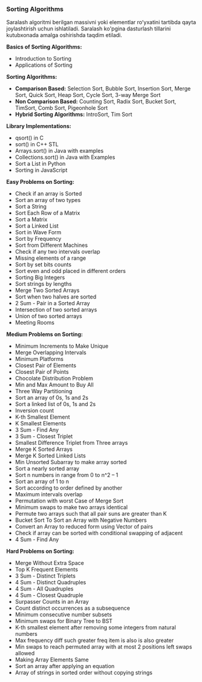 ### Sorting Algorithms

Saralash algoritmi berilgan massivni yoki elementlar roʻyxatini tartibda qayta joylashtirish uchun ishlatiladi. Saralash ko'pgina dasturlash tillarini kutubxonada amalga oshirishda taqdim etiladi.

**Basics of Sorting Algorithms:**

- Introduction to Sorting
- Applications of Sorting

**Sorting Algorithms:**

- **Comparison Based:** Selection Sort, Bubble Sort, Insertion Sort, Merge Sort, Quick Sort, Heap Sort, Cycle Sort, 3-way Merge Sort
- **Non Comparison Based:** Counting Sort, Radix Sort, Bucket Sort, TimSort, Comb Sort, Pigeonhole Sort
- **Hybrid Sorting Algorithms:** IntroSort, Tim Sort

**Library Implementations:**

- qsort() in C
- sort() in C++ STL
- Arrays.sort() in Java with examples
- Collections.sort() in Java with Examples
- Sort a List in Python
- Sorting in JavaScript

**Easy Problems on Sorting:**

- Check if an array is Sorted
- Sort an array of two types
- Sort a String
- Sort Each Row of a Matrix
- Sort a Matrix
- Sort a Linked List
- Sort in Wave Form
- Sort by Frequency
- Sort from Different Machines
- Check if any two intervals overlap
- Missing elements of a range
- Sort by set bits counts
- Sort even and odd placed in different orders
- Sorting Big Integers
- Sort strings by lengths
- Merge Two Sorted Arrays
- Sort when two halves are sorted
- 2 Sum - Pair in a Sorted Array
- Intersection of two sorted arrays
- Union of two sorted arrays
- Meeting Rooms

**Medium Problems on Sorting:**

- Minimum Increments to Make Unique
- Merge Overlapping Intervals
- Minimum Platforms
- Closest Pair of Elements
- Closest Pair of Points
- Chocolate Distribution Problem
- Min and Max Amount to Buy All
- Three Way Partitioning
- Sort an array of 0s, 1s and 2s
- Sort a linked list of 0s, 1s and 2s
- Inversion count
- K-th Smallest Element
- K Smallest Elements
- 3 Sum - Find Any
- 3 Sum - Closest Triplet
- Smallest Difference Triplet from Three arrays
- Merge K Sorted Arrays
- Merge K Sorted Linked Lists
- Min Unsorted Subarray to make array sorted
- Sort a nearly sorted array
- Sort n numbers in range from 0 to n^2 – 1
- Sort an array of 1 to n
- Sort according to order defined by another
- Maximum intervals overlap
- Permutation with worst Case of Merge Sort
- Minimum swaps to make two arrays identical
- Permute two arrays such that all pair suns are greater than K
- Bucket Sort To Sort an Array with Negative Numbers
- Convert an Array to reduced form using Vector of pairs
- Check if array can be sorted with conditional swapping of adjacent
- 4 Sum - Find Any

**Hard Problems on Sorting:**

- Merge Without Extra Space
- Top K Frequent Elements
- 3 Sum - Distinct Triplets
- 4 Sum - Distinct Quadruples
- 4 Sum - All Quadruples
- 4 Sum - Closest Quadruple
- Surpasser Counts in an Array
- Count distinct occurrences as a subsequence
- Minimum consecutive number subsets
- Minimum swaps for Binary Tree to BST
- K-th smallest element after removing some integers from natural numbers
- Max frequency diff such greater freq item is also is also greater
- Min swaps to reach permuted array with at most 2 positions left swaps allowed
- Making Array Elements Same
- Sort an array after applying an equation
- Array of strings in sorted order without copying strings
